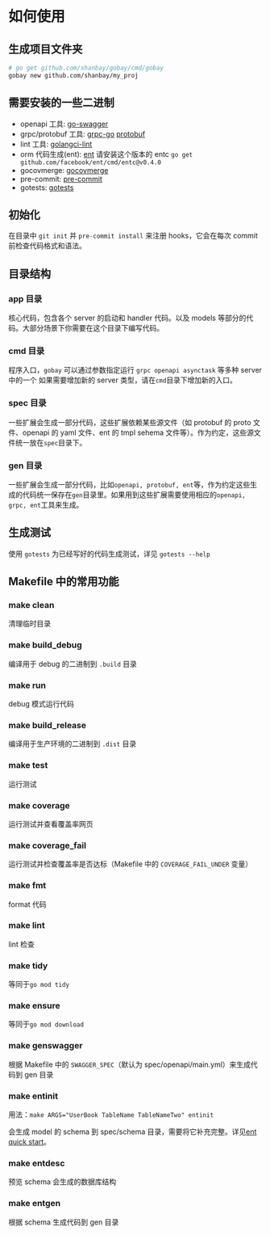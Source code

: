 # 如何使用

## 生成项目文件夹

```bash
# go get github.com/shanbay/gobay/cmd/gobay
gobay new github.com/shanbay/my_proj
```

## 需要安装的一些二进制

- openapi 工具: [go-swagger](https://github.com/go-swagger/go-swagger/releases)
- grpc/protobuf 工具: [grpc-go](https://github.com/grpc/grpc-go) [protobuf](https://github.com/golang/protobuf)
- lint 工具: [golangci-lint](https://github.com/golangci/golangci-lint#binary)
- orm 代码生成(ent): [ent](https://github.com/shanbay/ent) 请安装这个版本的 entc `go get github.com/facebook/ent/cmd/entc@v0.4.0`
- gocovmerge: [gocovmerge](https://github.com/wadey/gocovmerge)
- pre-commit: [pre-commit](https://pre-commit.com/#installation)
- gotests: [gotests](https://github.com/cweill/gotests)

## 初始化

在目录中 `git init` 并 `pre-commit install` 来注册 hooks，它会在每次 commit 前检查代码格式和语法。

## 目录结构

### app 目录

核心代码，包含各个 server 的启动和 handler 代码。以及 models 等部分的代码。大部分场景下你需要在这个目录下编写代码。

### cmd 目录

程序入口，`gobay` 可以通过参数指定运行 `grpc openapi asynctask` 等多种 server 中的一个
如果需要增加新的 server 类型，请在`cmd`目录下增加新的入口。

### spec 目录

一些扩展会生成一部分代码，这些扩展依赖某些源文件（如 protobuf 的 proto 文件、openapi 的 yaml 文件、ent 的 tmpl sehema 文件等）。作为约定，这些源文件统一放在`spec`目录下。

### gen 目录

一些扩展会生成一部分代码，比如`openapi, protobuf, ent`等，作为约定这些生成的代码统一保存在`gen`目录里。如果用到这些扩展需要使用相应的`openapi, grpc, ent`工具来生成。

## 生成测试

使用 `gotests` 为已经写好的代码生成测试，详见 `gotests --help`

## Makefile 中的常用功能

### make clean

清理临时目录

### make build_debug

编译用于 debug 的二进制到 `.build` 目录

### make run

debug 模式运行代码

### make build_release

编译用于生产环境的二进制到 `.dist` 目录

### make test

运行测试

### make coverage

运行测试并查看覆盖率网页

### make coverage_fail

运行测试并检查覆盖率是否达标（Makefile 中的 `COVERAGE_FAIL_UNDER` 变量）

### make fmt

format 代码

### make lint

lint 检查

### make tidy

等同于`go mod tidy`

### make ensure

等同于`go mod download`

### make genswagger

根据 Makefile 中的 `SWAGGER_SPEC`（默认为 spec/openapi/main.yml）来生成代码到 gen 目录

### make entinit

用法：`make ARGS="UserBook TableName TableNameTwo" entinit`

会生成 model 的 schema 到 spec/schema 目录，需要将它补充完整。详见[ent quick start](https://entgo.io/docs/getting-started/)。

### make entdesc

预览 schema 会生成的数据库结构

### make entgen

根据 schema 生成代码到 gen 目录

